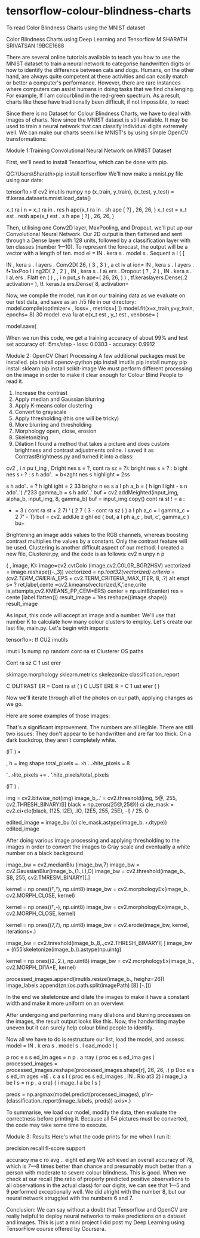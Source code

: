 # tensorflow-colour-blindness-charts
To read Color Blindness Charts using the MNIST dataset




Color Blindness Charts using Deep Learning and Tensorflow
M SHARATH SRIVATSAN
19BCE1688

There are several online tutorials available to teach you how to use the MNIST dataset to train a 
neural network to categorise handwritten digits or how to identify the difference between cats and 
dogs. Humans, on the other hand, are always quite competent at these activities and can easily 
match or better a computer's performance.
However, there are rare instances where computers can assist humans in doing tasks that we find 
challenging. For example, If I am colourblind in the red-green spectrum. As a result, charts like 
these have traditionally been difficult, if not impossible, to read:










Since there is no Dataset for Colour Blindness Charts, we have to deal with images of charts.
Now since the MNIST dataset is still available. It may be used to train a neural network that can 
classify individual digits extremely well. We can make our charts seem like MNIST's by using simple 
OpenCV transformations:

Module 1:Training Convolutional Neural Network on MNIST Dataset

First, we'll need to install Tensorflow, which can be done with pip.

QC:\Users\Sharath>pip install tensorflow
We'll now make a mnist.py file using our data:

tensorflo.›    tf
cv2
imutils numpy    np
(x_train, y_train), (x_test, y_test) = tf.keras.datasets.mnist.load_data()

x_t ra i n  =  x_t ra in . res h ape(x_t ra in . sh ape [ ?] ,   26,   26,     ) x_t est   =  x_t  
est . resh ape(x_t est . s h ape [ ?] ,   26,   26,     )

Then, utilising one Conv2D layer, MaxPooling, and Dropout, we'll put up our Convolutional Neural 
Network. Our 2D output is then flattened and sent through a Dense layer with 128 units, followed by 
a classification layer with ten classes (number 1—10). To represent the forecast, the output will 
be a vector with a length of ten.
mod eI  =  IN . kera s . model s . Sequent  a I ( [

IN , kera s . I ayers . Conv2D( 26,   ( 3 , 3 ) ,  a ct iv at ion= IN , kera s . I ayers . f•1axPoo 
I i ng2D( 2 , 2 ) ,
IN , kera s . I a\ ers . Dropout ( ? , 2 ) , IN . kera s . I a\ ers . FIatt en ( ) ,
,  i n put_s h ape=( 26,  26,    ) ) ,
tf.keraslayers.Dense(.2   activation=      ), tf. keras.la ers.Dense( 8, activation=


Now, we compile the model, run it on our training data as we evaluate on our test data, and save as 
an .h5 file in our directory:
model.compile(optimizer=      ,
loss=                                 ,
metrics=[          ]) model.fit(x=x_train,y=y_train, epochs= 8)
30
model. eva 1u at  e(x_t est ,   y_t est ,   venbose=   )

model.save(           

When we run this code, we get a training accuracy of about 99% and test set accuracy of:
l5ms/step -  loss: 0.0303 -  accuracy: 0.9912  

Module 2: OpenCV Chart Processing
A few additional packages must be installed.
pip install opencv-python pip install imutils
pip install numpy pip install sklearn
pip install scikit-image
We must perform different processing on the image in order to make it clear enough for Colour Blind 
People to read it.
1.  Increase the contrast
2.  Apply median and Gaussian blurring
3.  Apply K-means color clustering
4.  Convert to grayscale
5.  Apply thresholding (this one will be tricky)
6.  More blurring and thresholding
7.  Morphology open, close, erosion
8.  Skeletonizing
9.  Dilation
I found a method that takes a picture and does custom brightness and contrast adjustments online. I 
saved it as ContrastBrightness.py and turned it into a class:

cv2
,  i n pu t_ing ,  Dright nes s  =  ?,  cont ra sz  =  ?): bright nes s    =  ? :
b  ight nes s  ›  ? :
s h ado'..  =  b<zght nes s
highlight = 2ss

s h ado'..  =  ?
h ighI ight  =  2 33     brighz n es s
a I ph a_b  =  ( h ign I ight  -  s n ado'..') /’233 gamma_b  =  s h ado'..'
buf = cv2.addMeighted(input_img, alpha_b, input_img, 8, gamma_b) buf = input_img.copy()
cont ra st   ! =  a :
+  =    3    ( cont ra st  +    2 7) ‘ (  2 7  (  3  - cont ra sz ) ) a I ph a_c  =  I
gamma_c  =    2 7'      - T)
but  =  cv2. addlJe z ghI ed ( but,  a I ph a_c ,  but,  c',  gamma_c ) bu+

Brightening an image adds values to the RGB channels, whereas boosting contrast multiplies the 
values by a constant. Only the contrast feature will be used.
Clustering is another difficult aspect of our method. I created a new file, Clusterer.py, and the 
code is as follows:
cv2
n unpy        n p

(    , image, K):
image=cv2.cvtColo (image,cv2.C0L0R_BGR2HSV) vectorized = image.reshape((-.,3)) vectorized = 
np.*loat32(vectorized)
criteria = (cv2.TERM_CRI*ERIA_EPS + cv2.TERM_CRITERIA_MAX_ITER,  8,  .?)
aIt   empt s=  ?
ret,label,cente =cv2.kmeans(vectorized,K,’.ene,crite ia,attempts,cv2.KMEANS_PP_CEM*ERS) center = 
np.uint8(center)
res = cente [label.flatten()) result_image = Yes.reshape((image.shape))
result_image

As input, this code will accept an image and a number. We'll use that number K to calculate how 
many colour clusters to employ. Let's create our last file, main.py. Let's begin with imports:

tensorflo>:    tf
CU2
imutils

imut i 1s
nump     np random
cont na st
Clusterer
OS
paths


Cont ra sz
C 1 ust   erer

skimage.morphology sklearn.metrics
skelezonize
classification_report



C OfJTRAST ER   =  Cont ra st ( ) C LUST ERE R   =  C 1 ust  erer ( )

Now we'll iterate through all of the photos on our path, applying changes as we go.






















Here are some examples of those images:








That's a significant improvement. The numbers are all legible. There are still two issues:
They don't appear to be handwritten and are far too thick. On a dark backdrop, they aren't 
completely white.

(lT   ) •

, h = img shape total_pixels =.  ›h
...›hite_pixels = 8


'...›lite_pixels += . '.hite_pixels/total_pixels


(lT  ) .

img = cv2.bitwise_not(img)
image_b,..' = cv2.thresnold(img, 5@, 255, cv2.THRESH_BINARY)[l] black = np.zeros(25@,25@))
ci cle_mask = cv2.ci•cle(black, (125, l2E), .lO, (2E5, 255, 25E), -l) / 25. O


edited_image = image_bu   (ci cle_mask.astype(image_b.   ›.dtype))
edited_image

After doing various image processing and applying thresholding to the images in order to convert 
the images to Gray scale and eventually a white number on a black background

image_bw = cv2.medianBlu (image_bw,7)
image_bw = cv2.GaussianBlur(image_b.,(1.,i.),O)
image_bw = cv2.threshold(image_b.,  S8, 255, cv2.TMRESM_BINARY)[.]



kernel = np.ones((†,†), np.uint8)
image_bw = cv2.morphologyEx(image_b., cv2.MORPH_CL0SE, kernel)


kernel = np.ones((†,-), np.uint8)
image_bw = cv2.morphologyEx(image_b., cv2.MORPH_CLOSE, kernel)


kernel = np.ones((7,7), np.uint8)
image_bw = cv2.erode(image_bw, kernel, iterations=.)


image_bw = cv2.tnreshold(image_b.,8,.,cv2.THRESH_BIMARY)[ ] image_bw = 
(ñ55’skeletonize(image_b.)).astype(np.uintg)


kernel = np.ones((2.,2.), np.uintB)
image_bw = cv2.morphologyEx(image_b., cv2.MORPH_DI1A*E, kernel)


processed_images.append(imutils.resize(image_b., heighz=26)) 
image_labels.append(zn:(os.path.split(imagePath) [8] [-.]))

In the end we skeletonize and dilate the images to make it have a constant width and make it more 
uniform on an overview.















After undergoing and performing many dilations and blurring processes on the images, the result 
output looks like this. Now, the handwriting maybe uneven but it can surely help colour blind 
people to identify.

Now all we have to do is restructure our list, load the model, and assess:
model   =  IN . k era s . model s . I oad_mode I (

p roc e s s ed_im ages  =  n p . a rray ( proc es s ed_ima ges )
processed_images = processed_images.reshape(processed_images.shape[r], 26, 26, .)
p Doc e s s ed_im ages =t£ . c a s I ( proc es s ed_images ,  IN . Rio at3 2)
i mage_I a be I s  =  n p . a era} ( i mage_I a be I s )


preds = np.argmax(model.predict(processed_images), p’in-(classification_report(image_labels, 
preds)) 
axis=.)

To summarise, we load our model, modify the data, then evaluate the correctness before printing it. 
Because all 54 pictures must be converted, the code may take some time to execute.





Module 3: Results
Here's what the code prints for me when I run it:

precision     recall  fl-score   support











accuracy
ma c ro  avg
.. eight ed  avg
We achieved an overall accuracy of 78, which is 7—8 times better than chance and presumably much 
better than a person with moderate to severe colour blindness. This is good.
When we check at our recall (the ratio of properly predicted positive observations to all 
observations in the actual class) for our digits, we can see that 1—5 and 9 performed exceptionally 
well. We did alright with the number 8, but our neural network struggled with the numbers 6 and 7.

Conclusion:
We can say without a doubt that Tensorflow and OpenCV are really helpful to deploy neural networks 
to make predictions on a dataset and images. This is just a mini project I did post my Deep 
Learning using TensorFlow course offered by Coursera.
